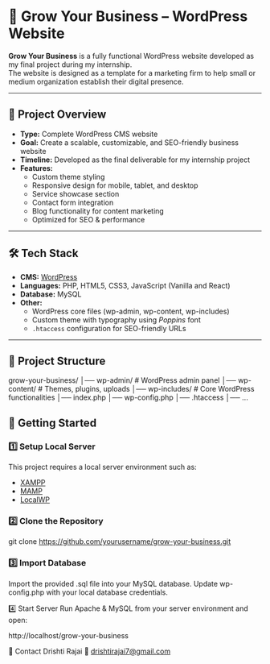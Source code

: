 # 🌱 Grow Your Business – WordPress Website

**Grow Your Business** is a fully functional WordPress website developed as my final project during my internship.  
The website is designed as a template for a marketing firm to help small or medium organization establish their digital presence. 

---

## 📌 Project Overview
- **Type:** Complete WordPress CMS website
- **Goal:** Create a scalable, customizable, and SEO-friendly business website
- **Timeline:** Developed as the final deliverable for my internship project
- **Features:**  
  - Custom theme styling
  - Responsive design for mobile, tablet, and desktop
  - Service showcase section
  - Contact form integration
  - Blog functionality for content marketing
  - Optimized for SEO & performance

---

## 🛠 Tech Stack
- **CMS:** [WordPress](https://wordpress.org/)
- **Languages:** PHP, HTML5, CSS3, JavaScript (Vanilla and React)
- **Database:** MySQL
- **Other:**  
  - WordPress core files (wp-admin, wp-content, wp-includes)  
  - Custom theme with typography using *Poppins* font  
  - `.htaccess` configuration for SEO-friendly URLs

---

## 📂 Project Structure
grow-your-business/
│── wp-admin/ # WordPress admin panel
│── wp-content/ # Themes, plugins, uploads
│── wp-includes/ # Core WordPress functionalities
│── index.php
│── wp-config.php
│── .htaccess
│── ...



## 🚀 Getting Started

### 1️⃣ Setup Local Server
This project requires a local server environment such as:
- [XAMPP](https://www.apachefriends.org/)
- [MAMP](https://www.mamp.info/)
- [LocalWP](https://localwp.com/)

### 2️⃣ Clone the Repository
git clone https://github.com/yourusername/grow-your-business.git

### 3️⃣ Import Database
Import the provided .sql file into your MySQL database.
Update wp-config.php with your local database credentials.

4️⃣ Start Server
Run Apache & MySQL from your server environment and open:

http://localhost/grow-your-business

📧 Contact
Drishti Rajai
📩 drishtirajai7@gmail.com
